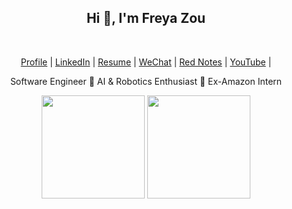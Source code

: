 
<div align="center">
    <h2>Hi 👋, I'm <a>Freya Zou </a></h2>
    <br>
    <p align="center">
        <a href=""><span>Profile</span></a> |
        <a href="https://www.linkedin.com/in/freya-zou-068615252/"><span>LinkedIn</span></a> |
        <a href=""><span>Resume</span></a> |
        <a href=""><span>WeChat</span></a> |
        <a href=""><span>Red Notes</span></a> |
        <a href="https://www.youtube.com/@SuzyZou1998"><span>YouTube</span></a> |
    </p>
    <p>Software Engineer 🔹 AI & Robotics Enthusiast 🔹 Ex-Amazon Intern</p>
      <p align="center">
        <img src="https://github-readme-stats.vercel.app/api?username=Freya-Lee-Zou&count_private=true&theme=shadow_blue&show_icons=true&rank_icon=github&hide_border=true" height="165" />
        <img src="https://github-readme-stats.vercel.app/api/top-langs/?username=Freya-Lee-Zou&hide=css,html&theme=shadow_blue&layout=compact&hide_border=true" height="165" />
    </p>
</div>
